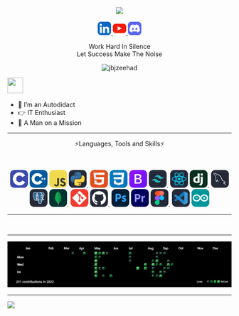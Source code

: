 <p align="center"><img src="https://raw.githubusercontent.com/TheDudeThatCode/TheDudeThatCode/master/Assets/Developer.gif"/></p>
<p align="center"><a href="" target="_blank" rel="noreferrer"><img src="https://github.com/jbjzeehad/jbjzeehad/blob/main/icon/LinkedIn.svg" alt="html" width="30" height="30"/></a><a href="" target="_blank" rel="noreferrer"> <img src="https://github.com/jbjzeehad/jbjzeehad/blob/main/icon/Youtube.svg" alt="html" width="30" height="30"/></a><a href="" target="_blank" rel="noreferrer"> <img src="https://github.com/jbjzeehad/jbjzeehad/blob/main/icon/Discord.svg" alt="html" width="30" height="30"/></a></p>
<p align="center">Work Hard In Silence<br>Let Success Make The Noise</p>
<p align="center"><img src="https://komarev.com/ghpvc/?username=jbjzeehad&label=Profile%20views&color=0e75b6&style=flat" alt="jbjzeehad"/></p>
<p>
<img src="https://raw.githubusercontent.com/MartinHeinz/MartinHeinz/master/wave.gif" height="35px" width="35px">
  
- 🌱 I’m an Autodidact
- 👉 IT Enthusiast
- 🚀 A Man on a Mission
</p>
<hr>
<p align="center">⚡Languages, Tools and Skills⚡</p>
<br>
<p align="center">
  <a href="" target="_blank" rel="noreferrer"> <img src="https://github.com/jbjzeehad/jbjzeehad/blob/main/icon/C.svg" alt="html" width="40" height="40"/></a>
  <a href="" target="_blank" rel="noreferrer"> <img src="https://github.com/jbjzeehad/jbjzeehad/blob/main/icon/CPP.svg" alt="html" width="40" height="40"/></a>
  <a href="" target="_blank" rel="noreferrer"> <img src="https://github.com/jbjzeehad/jbjzeehad/blob/main/icon/JavaScript.svg" alt="html" width="40" height="40"/></a>
  <a href="" target="_blank" rel="noreferrer"> <img src="https://github.com/jbjzeehad/jbjzeehad/blob/main/icon/Python-Dark.svg" alt="html" width="40" height="40"/></a>.
  <a href="" target="_blank" rel="noreferrer"> <img src="https://github.com/jbjzeehad/jbjzeehad/blob/main/icon/HTML.svg" alt="html" width="40" height="40"/></a>
  <a href="" target="_blank" rel="noreferrer"> <img src="https://github.com/jbjzeehad/jbjzeehad/blob/main/icon/CSS.svg" alt="html" width="40" height="40"/></a>
  <a href="" target="_blank" rel="noreferrer"> <img src="https://github.com/jbjzeehad/jbjzeehad/blob/main/icon/Bootstrap.svg" alt="html" width="40" height="40"/></a>
  <a href="" target="_blank" rel="noreferrer"> <img src="https://github.com/jbjzeehad/jbjzeehad/blob/main/icon/TailwindCSS-Dark.svg" alt="html" width="40" height="40"/></a>.
  <a href="" target="_blank" rel="noreferrer"> <img src="https://github.com/jbjzeehad/jbjzeehad/blob/main/icon/React-Dark.svg" alt="html" width="40" height="40"/></a>
  <a href="" target="_blank" rel="noreferrer"> <img src="https://github.com/jbjzeehad/jbjzeehad/blob/main/icon/Django.svg" alt="html" width="40" height="40"/></a>.
  <a href="" target="_blank" rel="noreferrer"> <img src="https://github.com/jbjzeehad/jbjzeehad/blob/main/icon/MySQL-Dark.svg" alt="html" width="40" height="40"/></a>
  <a href="" target="_blank" rel="noreferrer"> <img src="https://github.com/jbjzeehad/jbjzeehad/blob/main/icon/PostgreSQL-Dark.svg" alt="html" width="40" height="40"/></a>
  <a href="" target="_blank" rel="noreferrer"> <img src="https://github.com/jbjzeehad/jbjzeehad/blob/main/icon/MongoDB.svg" alt="html" width="40" height="40"/></a>.
  <a href="" target="_blank" rel="noreferrer"> <img src="https://github.com/jbjzeehad/jbjzeehad/blob/main/icon/Git.svg" alt="html" width="40" height="40"/></a>
  <a href="" target="_blank" rel="noreferrer"> <img src="https://github.com/jbjzeehad/jbjzeehad/blob/main/icon/Github-Dark.svg" alt="html" width="40" height="40"/></a>.
  <a href="" target="_blank" rel="noreferrer"> <img src="https://github.com/jbjzeehad/jbjzeehad/blob/main/icon/Photoshop.svg" alt="html" width="40" height="40"/></a>
  <a href="" target="_blank" rel="noreferrer"> <img src="https://github.com/jbjzeehad/jbjzeehad/blob/main/icon/Premiere.svg" alt="html" width="40" height="40"/></a>
  <a href="" target="_blank" rel="noreferrer"> <img src="https://github.com/jbjzeehad/jbjzeehad/blob/main/icon/Figma-Dark.svg" alt="html" width="40" height="40"/></a>.
  <a href="" target="_blank" rel="noreferrer"> <img src="https://github.com/jbjzeehad/jbjzeehad/blob/main/icon/VSCode-Dark.svg" alt="html" width="40" height="40"/></a>
  <a href="" target="_blank" rel="noreferrer"> <img src="https://github.com/jbjzeehad/jbjzeehad/blob/main/icon/Arduino.svg" alt="html" width="40" height="40"/></a>
  </p>
  <hr>
<p align="center">
   <a href="https://github.com/jbjzeehad/github-readme-streak-stats"><img title="" alt="" src="https://github-readme-streak-stats.herokuapp.com/?user=jbjzeehad&theme=black-ice&hide_border=true&stroke=0000&background=0D1117"/></a></p>
   <hr>
   <p align="center">
   <a href=""><img title="" alt="" src="https://github.com/jbjzeehad/jbjzeehad/blob/main/github_2022.png"/></a></p>
<hr>
<div align="left">
  
  ![](https://github-readme-stats.vercel.app/api/top-langs/?username=jbjzeehad&theme=highcontrast&hide_border=true&include_all_commits=true&count_private=true&layout=compact)
  </div>
